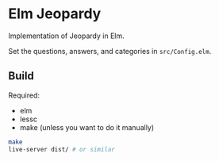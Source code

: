 # Elm Jeopardy

Implementation of Jeopardy in Elm.

Set the questions, answers, and categories in `src/Config.elm`.

## Build

Required:
- elm
- lessc
- make (unless you want to do it manually)

```sh
make
live-server dist/ # or similar
```
